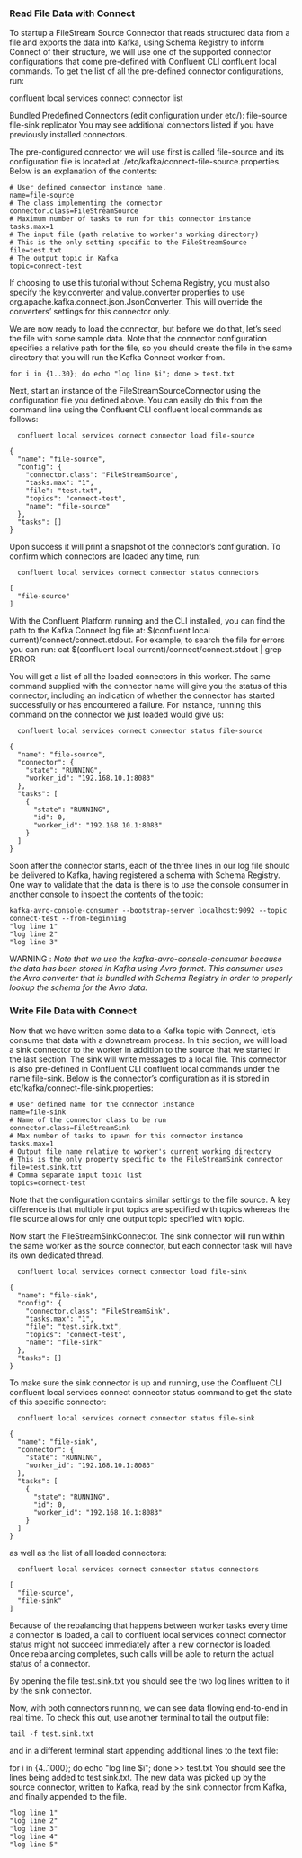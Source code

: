 
### Read File Data with Connect

To startup a FileStream Source Connector that reads structured data from a file and exports the data into Kafka, using Schema Registry to inform Connect of their structure, we will use one of the supported connector configurations that come pre-defined with Confluent CLI confluent local commands. To get the list of all the pre-defined connector configurations, run:

confluent local services connect connector list

Bundled Predefined Connectors (edit configuration under etc/):
   file-source
   file-sink
   replicator
You may see additional connectors listed if you have previously installed connectors.

The pre-configured connector we will use first is called file-source and its configuration file is located at ./etc/kafka/connect-file-source.properties. Below is an explanation of the contents:

```
# User defined connector instance name.
name=file-source
# The class implementing the connector
connector.class=FileStreamSource
# Maximum number of tasks to run for this connector instance
tasks.max=1
# The input file (path relative to worker's working directory)
# This is the only setting specific to the FileStreamSource
file=test.txt
# The output topic in Kafka
topic=connect-test
```

If choosing to use this tutorial without Schema Registry, you must also specify the key.converter and value.converter properties to use org.apache.kafka.connect.json.JsonConverter. This will override the converters’ settings for this connector only.

We are now ready to load the connector, but before we do that, let’s seed the file with some sample data. Note that the connector configuration specifies a relative path for the file, so you should create the file in the same directory that you will run the Kafka Connect worker from.

```
for i in {1..30}; do echo "log line $i"; done > test.txt
```

Next, start an instance of the FileStreamSourceConnector using the configuration file you defined above. You can easily do this from the command line using the Confluent CLI confluent local commands as follows:

```
  confluent local services connect connector load file-source

{
  "name": "file-source",
  "config": {
    "connector.class": "FileStreamSource",
    "tasks.max": "1",
    "file": "test.txt",
    "topics": "connect-test",
    "name": "file-source"
  },
  "tasks": []
}
```
Upon success it will print a snapshot of the connector’s configuration. To confirm which connectors are loaded any time, run:
```
  confluent local services connect connector status connectors

[
  "file-source"
]
```
With the Confluent Platform running and the CLI installed, you can find the path to the Kafka Connect log file at: $(confluent local current)/connect/connect.stdout. For example, to search the file for errors you can run: cat $(confluent local current)/connect/connect.stdout | grep ERROR

You will get a list of all the loaded connectors in this worker. The same command supplied with the connector name will give you the status of this connector, including an indication of whether the connector has started successfully or has encountered a failure. For instance, running this command on the connector we just loaded would give us:
```
  confluent local services connect connector status file-source

{
  "name": "file-source",
  "connector": {
    "state": "RUNNING",
    "worker_id": "192.168.10.1:8083"
  },
  "tasks": [
    {
      "state": "RUNNING",
      "id": 0,
      "worker_id": "192.168.10.1:8083"
    }
  ]
}
```
Soon after the connector starts, each of the three lines in our log file should be delivered to Kafka, having registered a schema with Schema Registry. One way to validate that the data is there is to use the console consumer in another console to inspect the contents of the topic:

```
kafka-avro-console-consumer --bootstrap-server localhost:9092 --topic connect-test --from-beginning
"log line 1"
"log line 2"
"log line 3"
```
WARNING : *Note that we use the kafka-avro-console-consumer because the data has been stored in Kafka using Avro format. This consumer uses the Avro converter that is bundled with Schema Registry in order to properly lookup the schema for the Avro data.*

### Write File Data with Connect

Now that we have written some data to a Kafka topic with Connect, let’s consume that data with a downstream process. In this section, we will load a sink connector to the worker in addition to the source that we started in the last section. The sink will write messages to a local file. This connector is also pre-defined in Confluent CLI confluent local commands under the name file-sink. Below is the connector’s configuration as it is stored in etc/kafka/connect-file-sink.properties:
```
# User defined name for the connector instance
name=file-sink
# Name of the connector class to be run
connector.class=FileStreamSink
# Max number of tasks to spawn for this connector instance
tasks.max=1
# Output file name relative to worker's current working directory
# This is the only property specific to the FileStreamSink connector
file=test.sink.txt
# Comma separate input topic list
topics=connect-test
```

Note that the configuration contains similar settings to the file source. A key difference is that multiple input topics are specified with topics whereas the file source allows for only one output topic specified with topic.

Now start the FileStreamSinkConnector. The sink connector will run within the same worker as the source connector, but each connector task will have its own dedicated thread.
```
  confluent local services connect connector load file-sink

{
  "name": "file-sink",
  "config": {
    "connector.class": "FileStreamSink",
    "tasks.max": "1",
    "file": "test.sink.txt",
    "topics": "connect-test",
    "name": "file-sink"
  },
  "tasks": []
}
```

To make sure the sink connector is up and running, use the Confluent CLI confluent local services connect connector status command to get the state of this specific connector:
```
  confluent local services connect connector status file-sink

{
  "name": "file-sink",
  "connector": {
    "state": "RUNNING",
    "worker_id": "192.168.10.1:8083"
  },
  "tasks": [
    {
      "state": "RUNNING",
      "id": 0,
      "worker_id": "192.168.10.1:8083"
    }
  ]
}
```
as well as the list of all loaded connectors:
```
  confluent local services connect connector status connectors

[
  "file-source",
  "file-sink"
]
```

Because of the rebalancing that happens between worker tasks every time a connector is loaded, a call to confluent local services connect connector status <connector-name> might not succeed immediately after a new connector is loaded. Once rebalancing completes, such calls will be able to return the actual status of a connector.

By opening the file test.sink.txt you should see the two log lines written to it by the sink connector.

Now, with both connectors running, we can see data flowing end-to-end in real time. To check this out, use another terminal to tail the output file:

```
tail -f test.sink.txt
```

and in a different terminal start appending additional lines to the text file:

for i in {4..1000}; do echo "log line $i"; done >> test.txt
You should see the lines being added to test.sink.txt. The new data was picked up by the source connector, written to Kafka, read by the sink connector from Kafka, and finally appended to the file.
```
"log line 1"
"log line 2"
"log line 3"
"log line 4"
"log line 5"
```
